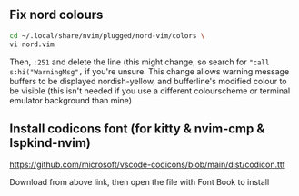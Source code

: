 ## Fix nord colours

```sh
cd ~/.local/share/nvim/plugged/nord-vim/colors \
vi nord.vim
```

Then, `:251` and delete the line (this might change, so search for `"call s:hi("WarningMsg",` if you're unsure. This change allows warning message buffers to be displayed nordish-yellow, and bufferline's modified colour to be visible (this isn't needed if you use a different colourscheme or terminal emulator background than mine)

## Install codicons font (for kitty & nvim-cmp & lspkind-nvim)

https://github.com/microsoft/vscode-codicons/blob/main/dist/codicon.ttf

Download from above link, then open the file with Font Book to install
